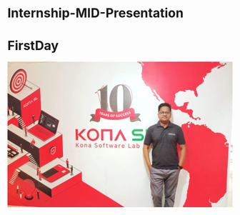 # Internship-MID-Presentation
# FirstDay
<img src="https://github.com/aladnansami/Internship-MID-Presentation/blob/main/WhatsApp%20Image%202022-07-02%20at%205.32.59%20PM.jpeg">
